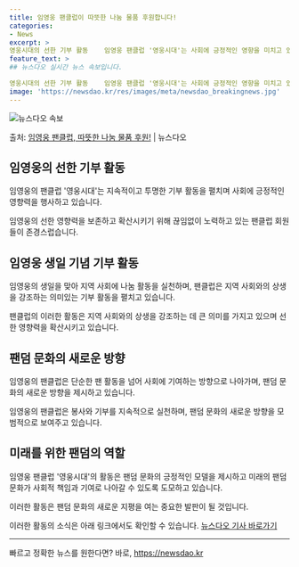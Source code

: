 ```yaml
---
title: 임영웅 팬클럽이 따뜻한 나눔 물품 후원합니다!
categories:
- News
excerpt: >
영웅시대의 선한 기부 활동    임영웅 팬클럽 '영웅시대'는 사회에 긍정적인 영향을 미치고 있습니다. 팬클럽…
feature_text: >
## 뉴스다오 실시간 뉴스 속보입니다.

영웅시대의 선한 기부 활동    임영웅 팬클럽 '영웅시대'는 사회에 긍정적인 영향을 미치고 있습니다. 팬클럽…
image: 'https://newsdao.kr/res/images/meta/newsdao_breakingnews.jpg'
---
```


![뉴스다오 속보](https://newsdao.kr/res/images/meta/newsdao_breakingnews.jpg)

<p>출처: <a href="https://newsdao.kr/4492" rel="dofollow">임영웅 팬클럽, 따뜻한 나눔 물품 후원!</a> | 뉴스다오</p>

<h2 data-ke-size="size26">임영웅의 선한 기부 활동</h2>
임영웅의 팬클럽 '영웅시대'는 지속적이고 투명한 기부 활동을 펼치며 사회에 긍정적인 영향력을 행사하고 있습니다.

<p data-ke-size="size16">임영웅의 선한 영향력을 보존하고 확산시키기 위해 끊임없이 노력하고 있는 팬클럽 회원들이 존경스럽습니다.</p>

<h2 data-ke-size="size26">임영웅 생일 기념 기부 활동</h2>
임영웅의 생일을 맞아 지역 사회에 나눔 활동을 실천하며, 팬클럽은 지역 사회와의 상생을 강조하는 의미있는 기부 활동을 펼치고 있습니다.

<p data-ke-size="size16">팬클럽의 이러한 활동은 지역 사회와의 상생을 강조하는 데 큰 의미를 가지고 있으며 선한 영향력을 확산시키고 있습니다.</p>

<h2 data-ke-size="size26">팬덤 문화의 새로운 방향</h2>
임영웅의 팬클럽은 단순한 팬 활동을 넘어 사회에 기여하는 방향으로 나아가며, 팬덤 문화의 새로운 방향을 제시하고 있습니다.

<p data-ke-size="size16">임영웅의 팬클럽은 봉사와 기부를 지속적으로 실천하며, 팬덤 문화의 새로운 방향을 모범적으로 보여주고 있습니다.</p>

<h2 data-ke-size="size26">미래를 위한 팬덤의 역할</h2>
임영웅 팬클럽 '영웅시대'의 활동은 팬덤 문화의 긍정적인 모델을 제시하고 미래의 팬덤 문화가 사회적 책임과 기여로 나아갈 수 있도록 도모하고 있습니다.

<p data-ke-size="size16">이러한 활동은 팬덤 문화의 새로운 지평을 여는 중요한 발판이 될 것입니다.</p>

이러한 활동의 소식은 아래 링크에서도 확인할 수 있습니다. [뉴스다오 기사 바로가기](https://newsdao.kr/4492)

<hr> 

빠르고 정확한 뉴스를 원한다면? 바로, <a href="https://newsdao.kr" rel="dofollow">https://newsdao.kr</a>


    
